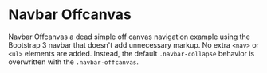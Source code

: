 Navbar Offcanvas
================

Navbar Offcanvas a dead simple off canvas navigation example using the Bootstrap 3 navbar that doesn't add unnecessary markup.
No extra `<nav>` or `<ul>` elements are added. Instead, the default `.navbar-collapse` behavior is overwritten with the `.navbar-offcanvas`.